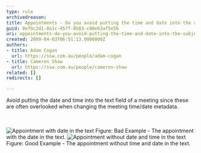```yaml
---
type: rule
archivedreason: 
title: Appointments - Do you avoid putting the time and date into the subject or body of a meeting?
guid: 0efbc2d1-0a1c-457f-8b83-c80e63af5e5b
uri: appointments-do-you-avoid-putting-the-time-and-date-into-the-subject-or-body-of-a-meeting
created: 2009-04-03T06:51:13.0000000Z
authors:
- title: Adam Cogan
  url: https://ssw.com.au/people/adam-cogan
- title: Cameron Shaw
  url: https://ssw.com.au/people/cameron-shaw
related: []
redirects: []

---
```



Avoid putting the date and time into the text field of a meeting since these are often overlooked when changing the meeting time/date metadata.

<br><excerpt class='endintro'></excerpt><br>
  <img class="ms-rteCustom-ImageArea" alt="Appointment with date in the text" src="/PublishingImages/MeetingAppointmentWithDateAndTime_Bad.jpg" /> <span class="ms-rteCustom-FigureBad">Figure&#58; Bad Example - The appointment with the date in the text. </span><img class="ms-rteCustom-ImageArea" alt="Appointment without date and time in the text" src="/PublishingImages/AppintmentWithoutTimeDateInContent_Good.jpg" /> <span class="ms-rteCustom-FigureGood">Figure&#58; Good Example - The appointment without time and date in the text.</span>



